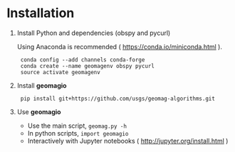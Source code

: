Installation
============



1) Install Python and dependencies (obspy and pycurl)

    Using Anaconda is recommended ( https://conda.io/miniconda.html ).

        conda config --add channels conda-forge
        conda create --name geomagenv obspy pycurl
        source activate geomagenv


2) Install **geomagio**

        pip install git+https://github.com/usgs/geomag-algorithms.git


3) Use **geomagio**

    - Use the main script, `geomag.py -h`
    - In python scripts, `import geomagio`
    - Interactively with Jupyter notebooks ( http://jupyter.org/install.html )
